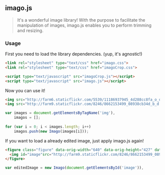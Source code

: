 ## imago.js

> It's a wonderful image library! With the purpose to facilitate the manipulation of images, imago.js enables you to perform trimming and resizing.

### Usage
First you need to load the library dependencies. (yup, it's agnostic!)

```html
<link rel="stylesheet" type="text/css" href="imago.css">
<link rel="stylesheet" type="text/css" href="imagoCrop.css">
```
```html
<script type="text/javascript" src="imagoCrop.js"></script>
<script type="text/javascript" src="imago.js"></script>
```
Now you can use it!
```html
<img src="http://farm6.staticflickr.com/5539/11186937945_4d288cc8fa_o_d.jpg" alt="Davide Gabino">
<img src="http://farm9.staticflickr.com/8246/8662153499_08938cb34d_b_d.jpg" alt="Davide Gabino">
```
```javascript
var images = document.getElementsByTagName('img'),
    imagos = [];
    
for (var i = 0; i < images.length; i++)
    imagos.push(new Imago(images[i]));
```
If you want to load a already edited image, just apply imago.js again!
```html
<figure class="figure" data-orig-width="640" data-orig-height="427" data-width="985" data-height="657" data-top="0" data-left="0">
  <img id="image"src="http://farm9.staticflickr.com/8246/8662153499_08938cb34d_b_d.jpg" alt="Davide Gabino" class="figure__image">
</figure>
```
```javascript
var editedImage = new Imago(document.getElementsById('image')),
```
